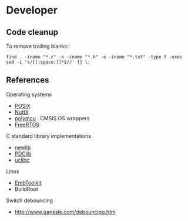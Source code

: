 <!--
# Copyright 2014-2017 Jetperch LLC
#
# Licensed under the Apache License, Version 2.0 (the "License");
# you may not use this file except in compliance with the License.
# You may obtain a copy of the License at
#
#     http://www.apache.org/licenses/LICENSE-2.0
#
# Unless required by applicable law or agreed to in writing, software
# distributed under the License is distributed on an "AS IS" BASIS,
# WITHOUT WARRANTIES OR CONDITIONS OF ANY KIND, either express or implied.
# See the License for the specific language governing permissions and
# limitations under the License.
-->

# Developer

## Code cleanup

To remove trailing blanks:: 

    find . -iname "*.c" -o -iname "*.h" -o -iname "*.txt" -type f -exec sed -i 's/[[:space:]]*$//' {} \;

## References

Operating systems

* [POSIX](http://pubs.opengroup.org/onlinepubs/9699919799/)
* [NuttX](http://www.nuttx.org/)
* [polymcu](https://github.com/labapart/polymcu) : CMSIS OS wrappers
* [FreeRTOS](http://www.freertos.org/)

C standard library implementations

* [newlib](https://sourceware.org/newlib/)
* [PDClib](http://pdclib.e43.eu/)
* [uclibc](http://www.uclibc.org/)

Linux

* [EmbToolkit](https://www.embtoolkit.org/)
* BuildRoot

Switch debouncing

* http://www.ganssle.com/debouncing.htm
